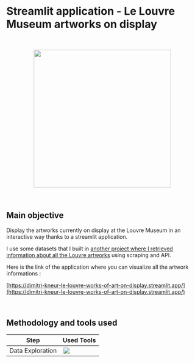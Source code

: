 # Streamlit application - Le Louvre Museum artworks on display

<br>

<p align="center">
  <a><img src="Demo_streamlit_le_louvre.gif" width="360px" /></a>
</p>

<br>

## Main objective

Display the artworks currently on display at the Louvre Museum in an interactive way thanks to a streamlit application.

I use some datasets that I built in [another project where I retrieved information about all the Louvre artworks](https://github.com/DimitriKneur/Retrieve-Artworks-Louvre-using-Scraping-and-API) using scraping and API.

Here is the link of the application where you can visualize all the artwork informations :

[https://dimitri-kneur-le-louvre-works-of-art-on-display.streamlit.app/](https://dimitri-kneur-le-louvre-works-of-art-on-display.streamlit.app/)

<br>

## Methodology and tools used

| Step | Used Tools |
|------|------------|
| Data Exploration | <img style="padding:2px" src="https://img.shields.io/badge/streamlit-FF4B4B.svg?style=for-the-badge&logo=streamlit&logoColor=black"/> |   
